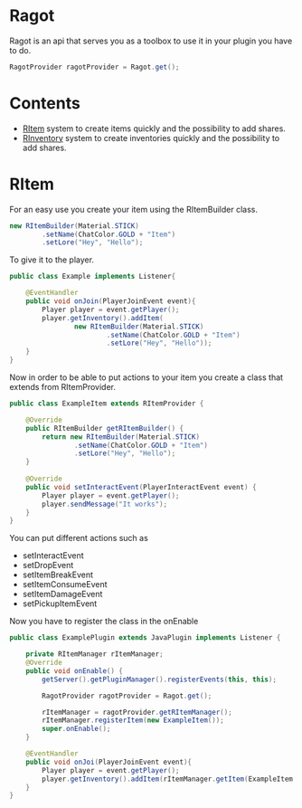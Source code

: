 # Ragot
Ragot is an api that serves you as a toolbox to use it in your plugin you have to do.

```java
RagotProvider ragotProvider = Ragot.get();
```

# Contents

- [RItem](#RItem) system to create items quickly and the possibility to add shares.
- [RInventory](#RInventory) system to create inventories quickly and the possibility to add shares.

# RItem

For an easy use you create your item using the RItemBuilder class.
```java
new RItemBuilder(Material.STICK)
        .setName(ChatColor.GOLD + "Item")
        .setLore("Hey", "Hello");
```
To give it to the player.
```java
public class Example implements Listener{

    @EventHandler
    public void onJoin(PlayerJoinEvent event){
        Player player = event.getPlayer();
        player.getInventory().addItem(
                new RItemBuilder(Material.STICK)
                        .setName(ChatColor.GOLD + "Item")
                        .setLore("Hey", "Hello"));
    }
}
```
Now in order to be able to put actions to your item you create a class that extends from RItemProvider.
```java
public class ExampleItem extends RItemProvider {

    @Override
    public RItemBuilder getRItemBuilder() {
        return new RItemBuilder(Material.STICK)
                .setName(ChatColor.GOLD + "Item")
                .setLore("Hey", "Hello");
    }
    
    @Override
    public void setInteractEvent(PlayerInteractEvent event) {
        Player player = event.getPlayer();
        player.sendMessage("It works");
    }
}
```
You can put different actions such as
- setInteractEvent
- setDropEvent
- setItemBreakEvent
- setItemConsumeEvent
- setItemDamageEvent
- setPickupItemEvent

Now you have to register the class in the onEnable

```java
public class ExamplePlugin extends JavaPlugin implements Listener {

    private RItemManager rItemManager;
    @Override
    public void onEnable() {
        getServer().getPluginManager().registerEvents(this, this);

        RagotProvider ragotProvider = Ragot.get();

        rItemManager = ragotProvider.getRItemManager();
        rItemManager.registerItem(new ExampleItem());
        super.onEnable();
    }

    @EventHandler
    public void onJoi(PlayerJoinEvent event){
        Player player = event.getPlayer();
        player.getInventory().addItem(rItemManager.getItem(ExampleItem.class));
    }
}
```

